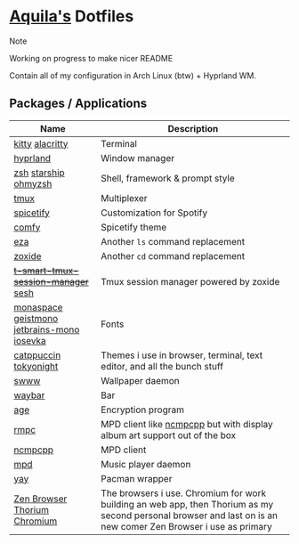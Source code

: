 # [Aquila's](https://github.com/rizkyilhampra) Dotfiles

> [!NOTE] 
> Working on progress to make nicer README

Contain all of my configuration in Arch Linux (btw) + Hyprland WM.

## Packages / Applications
| Name | Description |
| --- | --- |
| [kitty](https://sw.kovidgoyal.net/kitty/) [alacritty](https://github.com/alacritty/alacritty) | Terminal |
| [hyprland](https://sw.kovidgoyal.net/kitty/) | Window manager |
| [zsh](https://zsh.sourceforge.io/) [starship](https://starship.rs) [ohmyzsh](https://github.com/ohmyzsh/ohmyzsh) | Shell, framework & prompt style |      
| [tmux](https://github.com/tmux/tmux/wiki) | Multiplexer |
| [spicetify](https://spicetify.app/) | Customization for Spotify |
| [comfy](https://github.com/Comfy-Themes/Spicetify) | Spicetify theme |
| [eza](https://github.com/eza-community/eza) | Another `ls` command replacement |
| [zoxide](https://github.com/ajeetdsouza/zoxide) | Another `cd` command replacement |
| ~~[t-smart-tmux-session-manager](https://github.com/joshmedeski/t-smart-tmux-session-manager)~~ [sesh](https://github.com/joshmedeski/sesh)| Tmux session manager powered by zoxide  |
| [monaspace](https://monaspace.githubnext.com/) [geistmono](https://github.com/vercel/geist-font) [jetbrains-mono](https://github.com/JetBrains/JetBrainsMono) [iosevka](https://github.com/be5invis/Iosevka) | Fonts |
| [catppuccin](https://github.com/catppuccin/catppuccin) [tokyonight](https://github.com/folke/tokyonight.nvim) | Themes i use in browser, terminal, text editor, and all the bunch stuff |
| [swww](https://github.com/LGFae/swww) | Wallpaper daemon |
| [waybar](https://github.com/Alexays/Waybar) | Bar |
| [age](https://github.com/FiloSottile/age) | Encryption program |
| [rmpc](https://github.com/mierak/rmpc) | MPD client like [ncmpcpp](https://github.com/ncmpcpp/ncmpcpp) but with display album art support out of the box |
| [ncmpcpp](https://github.com/ncmpcpp/ncmpcpp) | MPD client |
| [mpd](https://github.com/MusicPlayerDaemon/MPD) | Music player daemon |
| [yay](https://github.com/Jguer/yay) | Pacman wrapper |
| [Zen Browser](https://github.com/zen-browser/desktop) [Thorium](https://github.com/Alex313031/Thorium) [Chromium](https://archlinux.org/packages/extra/x86_64/chromium/) | The browsers i use. Chromium for work building an web app, then Thorium as my second personal browser and last on is an new comer Zen Browser i use as primary |
